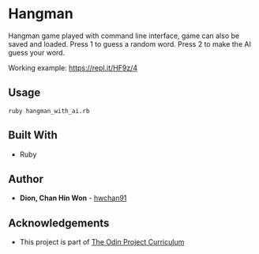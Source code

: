 # Hangman

Hangman game played with command line interface, game can also be saved and loaded.
Press 1 to guess a random word.
Press 2 to make the AI guess your word.

Working example: https://repl.it/HF9z/4

## Usage

```
ruby hangman_with_ai.rb
```


## Built With

* Ruby


## Author

* **Dion, Chan Hin Won** -  [hwchan91](https://github.com/hwchan91)

## Acknowledgements

* This project is part of [The Odin Project Curriculum](https://www.theodinproject.com/courses/ruby-programming/lessons/file-i-o-and-serialization)

